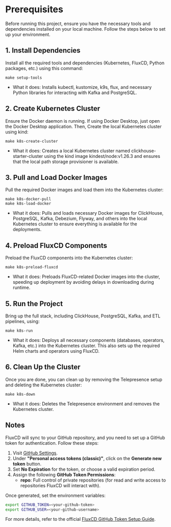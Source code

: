 # Prerequisites
Before running this project, ensure you have the necessary tools and dependencies installed on your local machine. Follow the steps below to set up your environment.


## 1. Install Dependencies
Install all the required tools and dependencies (Kubernetes, FluxCD, Python packages, etc.) using this command:
```shell
make setup-tools
```
* What it does: Installs kubectl, kustomize, k9s, flux, and necessary Python libraries for interacting with Kafka and PostgreSQL.

## 2. Create Kubernetes Cluster
Ensure the Docker daemon is running. If using Docker Desktop, just open the Docker Desktop application.
Then, Create the local Kubernetes cluster using kind:
```shell
make k8s-create-cluster
```
* What it does: Creates a local Kubernetes cluster named clickhouse-starter-cluster using the kind image kindest/node:v1.26.3 and ensures that the local path storage provisioner is available.

## 3. Pull and Load Docker Images
Pull the required Docker images and load them into the Kubernetes cluster:
```shell
make k8s-docker-pull
make k8s-load-docker
```
* What it does: Pulls and loads necessary Docker images for ClickHouse, PostgreSQL, Kafka, Debezium, Flyway, and others into the local Kubernetes cluster to ensure everything is available for the deployments.

## 4. Preload FluxCD Components
Preload the FluxCD components into the Kubernetes cluster:
```shell
make k8s-preload-fluxcd
```
* What it does: Preloads FluxCD-related Docker images into the cluster, speeding up deployment by avoiding delays in downloading during runtime.

## 5. Run the Project
Bring up the full stack, including ClickHouse, PostgreSQL, Kafka, and ETL pipelines, using:
```shell
make k8s-run
```
* What it does: Deploys all necessary components (databases, operators, Kafka, etc.) into the Kubernetes cluster. This also sets up the required Helm charts and operators using FluxCD.

## 6. Clean Up the Cluster
Once you are done, you can clean up by removing the Telepresence setup and deleting the Kubernetes cluster:
```shell
make k8s-down
```
* What it does: Deletes the Telepresence environment and removes the Kubernetes cluster.


## Notes
FluxCD will sync to your GitHub repository, and you need to set up a GitHub token for authentication. Follow these steps:

1. Visit [GitHub Settings](https://github.com/settings/apps).
2. Under **"Personal access tokens (classic)"**, click on the **Generate new token** button.
3. Set **No Expiration** for the token, or choose a valid expiration period.
4. Assign the following **GitHub Token Permissions**:
    - **repo**: Full control of private repositories (for read and write access to repositories FluxCD will interact with).

Once generated, set the environment variables:

```sh
export GITHUB_TOKEN=<your-github-token>
export GITHUB_USER=<your-github-username>
```

For more details, refer to the official [FluxCD GitHub Token Setup Guide](https://fluxcd.io/flux/installation/bootstrap/github/).